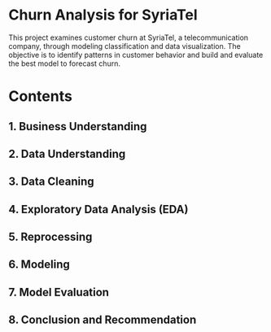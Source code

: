 # Churn Analysis for SyriaTel
 
This project examines customer churn at SyriaTel, a telecommunication company, through modeling classification and data visualization. The objective is to identify patterns in customer behavior and build and evaluate the best model to forecast churn.

# Contents
## 1. Business Understanding

## 2. Data Understanding

## 3. Data Cleaning

## 4. Exploratory Data Analysis (EDA)

## 5. Reprocessing

## 6. Modeling

## 7. Model Evaluation

## 8. Conclusion and Recommendation
